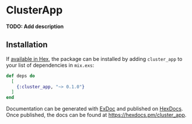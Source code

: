 # ClusterApp

**TODO: Add description**

## Installation

If [available in Hex](https://hex.pm/docs/publish), the package can be installed
by adding `cluster_app` to your list of dependencies in `mix.exs`:

```elixir
def deps do
  [
    {:cluster_app, "~> 0.1.0"}
  ]
end
```

Documentation can be generated with [ExDoc](https://github.com/elixir-lang/ex_doc)
and published on [HexDocs](https://hexdocs.pm). Once published, the docs can
be found at <https://hexdocs.pm/cluster_app>.

